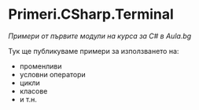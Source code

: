 ﻿# Primeri.CSharp.Terminal

*Примери от първите модули на курса за C# в Aula.bg*

Тук ще публикуваме примери за използването на:

- променливи
- условни оператори
- цикли
- класове
- и т.н.
